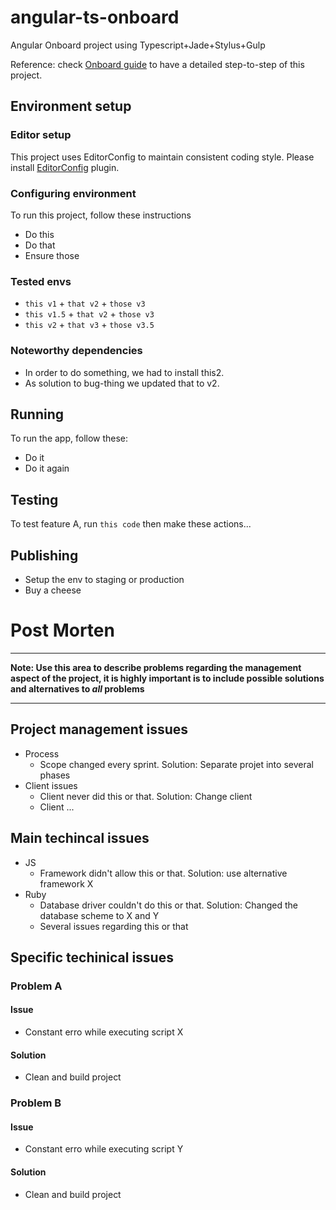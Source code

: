 # angular-ts-onboard
Angular Onboard project using Typescript+Jade+Stylus+Gulp

Reference: check [Onboard guide](guide.md) to have a detailed step-to-step of this project.

## Environment setup

### Editor setup

This project uses EditorConfig to maintain consistent coding style. Please install [EditorConfig](http://editorconfig.org/) plugin.


### Configuring environment

To run this project, follow these instructions

- Do this
- Do that
- Ensure those


### Tested envs

- `this v1` + `that v2` + `those v3`
- `this v1.5` + `that v2` + `those v3`
- `this v2` + `that v3` + `those v3.5`


### Noteworthy dependencies

- In order to do something, we had to install this2.
- As solution to bug-thing we updated that to v2.


## Running

To run the app, follow these:

- Do it
- Do it again


## Testing

To test feature A, run `this code` then make these actions...


## Publishing

- Setup the env to staging or production
- Buy a cheese


# Post Morten

---

**Note: Use this area to describe problems regarding the management aspect of the project, it is highly important is to include possible solutions and alternatives to *all* problems**

---


## Project management issues

- Process
  - Scope changed every sprint. Solution: Separate projet into several phases
- Client issues
  - Client never did this or that. Solution: Change client
  - Client ...

## Main techincal issues

- JS
  - Framework didn't allow this or that. Solution: use alternative framework X
- Ruby
  - Database driver couldn't do this or that. Solution: Changed the database scheme to X and Y
  - Several issues regarding this or that

## Specific techinical issues

### Problem A

#### Issue

- Constant erro while executing script X

#### Solution

- Clean and build project


### Problem B

#### Issue

- Constant erro while executing script Y

#### Solution

- Clean and build project
